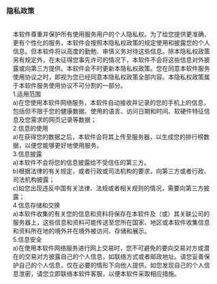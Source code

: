 <!DOCTYPE html>
<html lang="en">
<head>
    <meta charset="UTF-8">
    <meta http-equiv="X-UA-Compatible" content="IE=edge">
    <meta name="viewport" content="width=device-width, initial-scale=1.0">
    <title>隐私政策</title>
    <link rel="stylesheet" type="text/css" href="index.css">
    <style>
        .ennote{
            margin-left: 15px;
            margin-right: 15px;
            font-size: 14px;
        }
    </style>
</head>
<body>
    <h3 class="title">隐私政策</h3>
    <div>
        <div class="ennote">
            <div><br></div>
            <div>本软件尊重并保护所有使用服务用户的个人隐私权。为了给您提供更准确、更有个性化的服务，本软件会按照本隐私权政策的规定使用和披露您的个人信息。但本软件将以高度的勤勉、审慎义务对待这些信息。除本隐私权政策另有规定外，在未征得您事先许可的情况下，本软件不会将这些信息对外披露或向第三方提供。本软件会不时更新本隐私权政策。您在同意本软件服务使用协议之时，即视为您已经同意本隐私权政策全部内容。本隐私权政策属于本软件服务使用协议不可分割的一部分。</div>
            <div>1.适用范围</div>
            <div>a)在您使用本软件网络服务，本软件自动接收并记录的您的手机上的信息，包括但不限于您的健康数据、使用的语言、访问日期和时间、软硬件特征信息及您需求的网页记录等数据；</div>
            <div>2.信息的使用</div>
            <div>a)在获得您的数据之后，本软件会将其上传至服务器，以生成您的排行榜数据，以便您能够更好地使用服务。</div>
            <div>3.信息披露</div>
            <div>a)本软件不会将您的信息披露给不受信任的第三方。</div>
            <div>b)根据法律的有关规定，或者行政或司法机构的要求，向第三方或者行政、司法机构披露；</div>
            <div>c)如您出现违反中国有关法律、法规或者相关规则的情况，需要向第三方披露；</div>
            <div>4.信息存储和交换</div>
            <div>a)本软件收集的有关您的信息和资料将保存在本软件及（或）其关联公司的服务器上，这些信息和资料可能传送至您所在国家、地区或本软件收集信息和资料所在地的境外并在境外被访问、存储和展示。</div>
            <div>5.信息安全</div>
            <div>a)在使用本软件网络服务进行网上交易时，您不可避免的要向交易对方或潜在的交易对方披露自己的个人信息，如联络方式或者邮政地址。请您妥善保护自己的个人信息，仅在必要的情形下向他人提供。如您发现自己的个人信息泄密，请您立即联络本软件客服，以便本软件采取相应措施。</div>
            <div><br></div>
        </div>
    </div>
</body>
</html>
